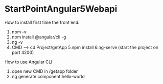 # StartPointAngular5Webapi

How to install first time the front end:

1. npm -v
2. npm install @angular/cli -g
3. ng -v
4. CMD --> cd Project/getApp
5.npm install
6.ng-serve (start the project on port 4200)

How to use Angular CLI 
1. open new CMD  in /getapp folder
2. ng generate component hello-world



